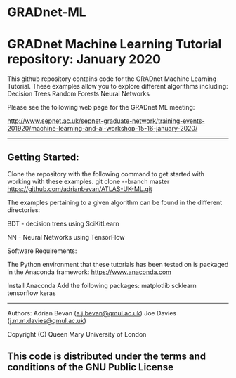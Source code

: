 # GRADnet-ML
GRADnet Machine Learning Tutorial repository: January 2020
===========================================================
This github repository contains code for the GRADnet Machine Learning Tutorial.  These examples allow you to explore
different algorithms including:
  Decision Trees
  Random Forests
  Neural Networks

Please see the following web page for the GRADnet ML meeting:
  
   http://www.sepnet.ac.uk/sepnet-graduate-network/training-events-201920/machine-learning-and-ai-workshop-15-16-january-2020/
  
-------------------------------------------------------------------------------------------------
Getting Started:
----------------
Clone the repository with the following command to get started with working with these examples. git clone --branch master https://github.com/adrianbevan/ATLAS-UK-ML.git

The examples pertaining to a given algorithm can be found in the different directories:

  BDT - decision trees using SciKitLearn

  NN  - Neural Networks using TensorFlow

Software Requirements:

The Python environment that these tutorials has been tested on is packaged in the Anaconda framework: https://www.anaconda.com

Install Anaconda
   Add the following packages: matplotlib scklearn tensorflow keras

-------------------------------------------------------------------------------------------------
Authors: Adrian Bevan (a.j.bevan@qmul.ac.uk)
         Joe Davies (j.m.m.davies@qmul.ac.uk)

Copyright (C) Queen Mary University of London

This code is distributed under the terms and conditions of the GNU Public License
-------------------------------------------------------------------------------------------------
